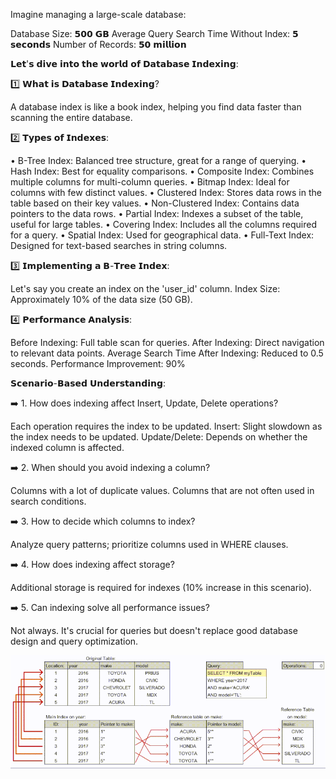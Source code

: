 Imagine managing a large-scale database:

Database Size: 𝟱𝟬𝟬 𝗚𝗕
Average Query Search Time Without Index: 𝟱 𝘀𝗲𝗰𝗼𝗻𝗱𝘀
Number of Records: 𝟱𝟬 𝗺𝗶𝗹𝗹𝗶𝗼𝗻

𝗟𝗲𝘁'𝘀 𝗱𝗶𝘃𝗲 𝗶𝗻𝘁𝗼 𝘁𝗵𝗲 𝘄𝗼𝗿𝗹𝗱 𝗼𝗳 𝗗𝗮𝘁𝗮𝗯𝗮𝘀𝗲 𝗜𝗻𝗱𝗲𝘅𝗶𝗻𝗴:

1️⃣ 𝗪𝗵𝗮𝘁 𝗶𝘀 𝗗𝗮𝘁𝗮𝗯𝗮𝘀𝗲 𝗜𝗻𝗱𝗲𝘅𝗶𝗻𝗴?

A database index is like a book index, helping you find data faster than scanning the entire database.

2️⃣ 𝗧𝘆𝗽𝗲𝘀 𝗼𝗳 𝗜𝗻𝗱𝗲𝘅𝗲𝘀:

• B-Tree Index: Balanced tree structure, great for a range of querying.
• Hash Index: Best for equality comparisons.
• Composite Index: Combines multiple columns for multi-column queries.
• Bitmap Index: Ideal for columns with few distinct values.
• Clustered Index: Stores data rows in the table based on their key values.
• Non-Clustered Index: Contains data pointers to the data rows.
• Partial Index: Indexes a subset of the table, useful for large tables.
• Covering Index: Includes all the columns required for a query.
• Spatial Index: Used for geographical data.
• Full-Text Index: Designed for text-based searches in string columns.
  
3️⃣ 𝗜𝗺𝗽𝗹𝗲𝗺𝗲𝗻𝘁𝗶𝗻𝗴 𝗮 𝗕-𝗧𝗿𝗲𝗲 𝗜𝗻𝗱𝗲𝘅:

Let's say you create an index on the 'user_id' column.
Index Size: Approximately 10% of the data size (50 GB).

4️⃣ 𝗣𝗲𝗿𝗳𝗼𝗿𝗺𝗮𝗻𝗰𝗲 𝗔𝗻𝗮𝗹𝘆𝘀𝗶𝘀:

Before Indexing: Full table scan for queries.
After Indexing: Direct navigation to relevant data points.
Average Search Time After Indexing: Reduced to 0.5 seconds.
Performance Improvement: 90%

𝗦𝗰𝗲𝗻𝗮𝗿𝗶𝗼-𝗕𝗮𝘀𝗲𝗱 𝗨𝗻𝗱𝗲𝗿𝘀𝘁𝗮𝗻𝗱𝗶𝗻𝗴:

➡️ 1. How does indexing affect Insert, Update, Delete operations?

Each operation requires the index to be updated.
Insert: Slight slowdown as the index needs to be updated.
Update/Delete: Depends on whether the indexed column is affected.

➡️ 2. When should you avoid indexing a column?

Columns with a lot of duplicate values.
Columns that are not often used in search conditions.

➡️ 3. How to decide which columns to index?

Analyze query patterns; prioritize columns used in WHERE clauses.

➡️ 4. How does indexing affect storage?

Additional storage is required for indexes (10% increase in this scenario).

➡️ 5. Can indexing solve all performance issues?

Not always. It's crucial for queries but doesn't replace good database design and query optimization.

![alt text](1707750017067.gif)